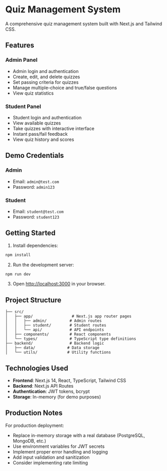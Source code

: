 # Quiz Management System

A comprehensive quiz management system built with Next.js and Tailwind CSS.

## Features

### Admin Panel
- Admin login and authentication
- Create, edit, and delete quizzes
- Set passing criteria for quizzes
- Manage multiple-choice and true/false questions
- View quiz statistics

### Student Panel
- Student login and authentication
- View available quizzes
- Take quizzes with interactive interface
- Instant pass/fail feedback
- View quiz history and scores

## Demo Credentials

### Admin
- Email: `admin@test.com`
- Password: `admin123`

### Student
- Email: `student@test.com`
- Password: `student123`

## Getting Started

1. Install dependencies:
```bash
npm install
```

2. Run the development server:
```bash
npm run dev
```

3. Open [http://localhost:3000](http://localhost:3000) in your browser.

## Project Structure

```
├── src/
│   ├── app/                 # Next.js app router pages
│   │   ├── admin/          # Admin routes
│   │   ├── student/        # Student routes
│   │   └── api/            # API endpoints
│   ├── components/         # React components
│   └── types/              # TypeScript type definitions
├── backend/                # Backend logic
│   ├── data/              # Data storage
│   └── utils/             # Utility functions
```

## Technologies Used

- **Frontend**: Next.js 14, React, TypeScript, Tailwind CSS
- **Backend**: Next.js API Routes
- **Authentication**: JWT tokens, bcrypt
- **Storage**: In-memory (for demo purposes)

## Production Notes

For production deployment:
- Replace in-memory storage with a real database (PostgreSQL, MongoDB, etc.)
- Use environment variables for JWT secrets
- Implement proper error handling and logging
- Add input validation and sanitization
- Consider implementing rate limiting
